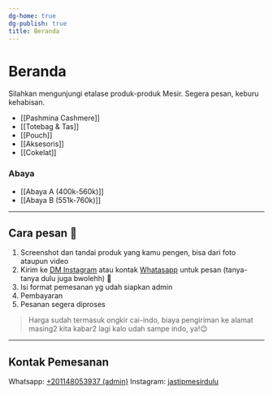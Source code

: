 ```yaml
---
dg-home: true
dg-publish: true
title: Beranda
---
```

# Beranda
Silahkan mengunjungi etalase produk-produk Mesir. Segera pesan, keburu kehabisan. 

- [[Pashmina Cashmere]]
- [[Totebag & Tas]]
- [[Pouch]]
- [[Aksesoris]]
- [[Cokelat]]

### Abaya
- [[Abaya A (400k-560k)]]
- [[Abaya B (551k-760k)]]
***
## Cara pesan 🤗

1. Screenshot dan tandai produk yang kamu pengen, bisa dari foto ataupun video
2. Kirim ke [DM Instagram](https://www.instagram.com/jastipmesirdulu?igsh=MTR6enNpeHpsdDk4NA==) atau kontak [Whatasapp](https://wa.me/201148053937) untuk pesan (tanya-tanya dulu juga bwolehh) 🤗
3. Isi format pemesanan yg udah siapkan admin
4. Pembayaran
5. Pesanan segera diproses

> Harga sudah termasuk ongkir cai-indo, biaya pengiriman ke alamat masing2 kita kabar2 lagi kalo udah sampe indo, ya!😉
***
## Kontak Pemesanan
Whatsapp: [+201148053937 (admin)](https://wa.me/201148053937)
Instagram: [jastipmesirdulu](https://www.instagram.com/jastipmesirdulu?igsh=MTR6enNpeHpsdDk4NA==)
